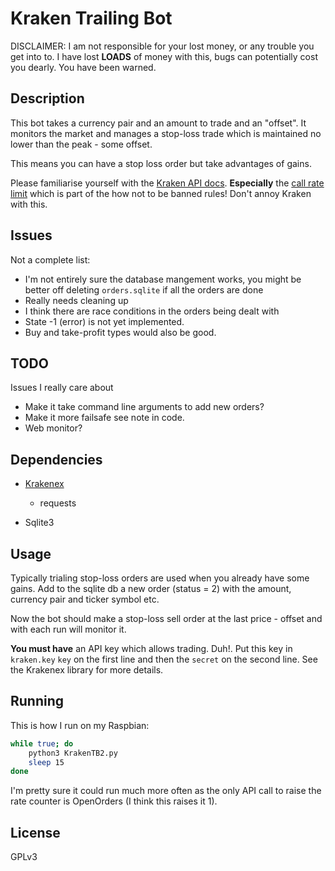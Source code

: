 # Kraken Trailing Bot

DISCLAIMER: I am not responsible for your lost money, or any trouble you get into to.
I have lost **LOADS** of money with this, bugs can potentially cost you dearly.
You have been warned.

## Description

This bot takes a currency pair and an amount to trade and an "offset". It monitors the market and manages a stop-loss trade which is maintained no lower than the peak - some offset.

This means you can have a stop loss order but take advantages of gains.

Please familiarise yourself with the [Kraken API docs](https://www.kraken.com/features/api). **Especially** the [call rate limit](https://www.kraken.com/features/api#api-call-rate-limit) which is part of the how not to be banned rules! Don't annoy Kraken with this.

## Issues

Not a complete list:

* I'm not entirely sure the database mangement works, you might be better off deleting `orders.sqlite` if all the orders are done
* Really needs cleaning up
* I think there are race conditions in the orders being dealt with
* State -1 (error) is not yet implemented.
* Buy and take-profit types would also be good.

## TODO

Issues I really care about

* Make it take command line arguments to add new orders?
* Make it more failsafe see note in code.
* Web monitor?

## Dependencies
* [Krakenex](https://github.com/veox/python3-krakenex)
  * requests

* Sqlite3

## Usage

Typically trialing stop-loss orders are used when you already have some gains. Add to the sqlite db a new order (status = 2) with the amount, currency pair and ticker symbol etc.

Now the bot should make a stop-loss sell order at the last price - offset and with each run will monitor it.

**You must have** an API key which allows trading. Duh!. Put this key in `kraken.key` `key` on the first line and then the `secret` on the second line. See the Krakenex library for more details.

## Running

This is how I run on my Raspbian:

```sh
while true; do
	python3 KrakenTB2.py
	sleep 15
done
```

I'm pretty sure it could run much more often as the only API call to raise the rate counter is OpenOrders (I think this raises it 1).

## License

GPLv3
